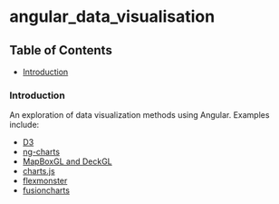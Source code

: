 # angular_data_visualisation

## Table of Contents  

* [Introduction](#introduction)<a name="introduction"/>

### Introduction

An exploration of data visualization methods using Angular. Examples include:

* [D3](angular_d3)
* [ng-charts](ng_charts)
* [MapBoxGL and DeckGL](mapboxgl_deckgl)
* [charts.js](chartsjs)
* [flexmonster](flex_monster_angular)
* [fusioncharts](fusion_charts)
